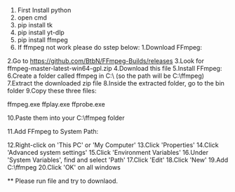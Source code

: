 1. First Install python
2. open cmd
3. pip install tk
4. pip install yt-dlp
5. pip install ffmpeg
6. If ffmpeg not work please do sstep below:
   1.Download FFmpeg:

2.Go to https://github.com/BtbN/FFmpeg-Builds/releases
3.Look for ffmpeg-master-latest-win64-gpl.zip
4.Download this file
5.Install FFmpeg:
6.Create a folder called ffmpeg in C:\ (so the path will be C:\ffmpeg)
7.Extract the downloaded zip file
8.Inside the extracted folder, go to the bin folder
9.Copy these three files:

ffmpeg.exe
ffplay.exe
ffprobe.exe


10.Paste them into your C:\ffmpeg folder


11.Add FFmpeg to System Path:

12.Right-click on 'This PC' or 'My Computer'
13.Click 'Properties'
14.Click 'Advanced system settings'
15.Click 'Environment Variables'
16.Under 'System Variables', find and select 'Path'
17.Click 'Edit'
18.Click 'New'
19.Add C:\ffmpeg
20.Click 'OK' on all windows

** Please run file and try to downlaod.
